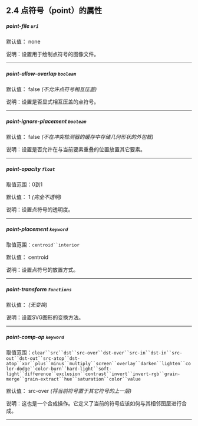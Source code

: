 ## 2.4 点符号（point）的属性

##### point-file `uri`

默认值： none

说明：设置用于绘制点符号的图像文件。

* * *

##### point-allow-overlap `boolean`

默认值： false _(不允许点符号相互压盖)_

说明：设置是否显式相互压盖的点符号。

* * *

##### point-ignore-placement `boolean`

默认值： false _(不在冲突检测器的缓存中存储几何形状的外包框)_

说明：设置是否允许在与当前要素重叠的位置放置其它要素。

* * *

##### point-opacity `float`

取值范围：0到1

默认值： 1 _(完全不透明)_

说明：设置点符号的透明度。

* * *

##### point-placement `keyword`

取值范围：`centroid``interior`

默认值： centroid

说明：设置点符号的放置方式。

* * *

##### point-transform `functions`

默认值： _(无变换)_

说明：设置SVG图形的变换方法。

* * *

##### point-comp-op `keyword`

取值范围：`clear``src``dst``src-over``dst-over``src-in``dst-in``src-out``dst-out``src-atop``dst-atop``xor``plus``minus``multiply``screen``overlay``darken``lighten``color-dodge``color-burn``hard-light``soft-light``difference``exclusion``contrast``invert``invert-rgb``grain-merge``grain-extract``hue``saturation``color``value`

默认值： src-over _(将当前符号置于其它符号的上一层)_

说明：这也是一个合成操作。它定义了当前的符号应该如何与其相邻图层进行合成。

* * *